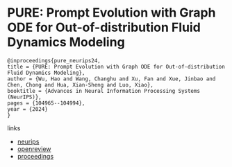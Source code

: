 # PURE: Prompt Evolution with Graph ODE for Out-of-distribution Fluid Dynamics Modeling

```
@inproceedings{pure_neurips24,
title = {PURE: Prompt Evolution with Graph ODE for Out-of-distribution Fluid Dynamics Modeling},
author = {Wu, Hao and Wang, Changhu and Xu, Fan and Xue, Jinbao and Chen, Chong and Hua, Xian-Sheng and Luo, Xiao},
booktitle = {Advances in Neural Information Processing Systems (NeurIPS)},
pages = {104965--104994},
year = {2024}
}
```

links
- [neurips](https://nips.cc/Conferences/2024/Schedule?showEvent=92971)
- [openreview](https://openreview.net/forum?id=z86knmjoUq)
- [proceedings](https://papers.nips.cc//paper_files/paper/2024/hash/bd92debabb5e6eb881ef81d88e0f22ae-Abstract-Conference.html)
